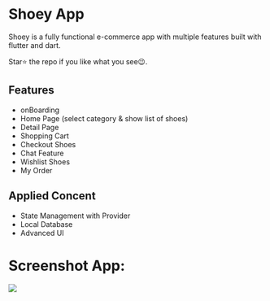 # Shoey App

Shoey is a fully functional e-commerce app with multiple features built with flutter and dart.

Star⭐ the repo if you like what you see😉.


## Features
* onBoarding
* Home Page (select category & show list of shoes)
* Detail Page
* Shopping Cart
* Checkout Shoes
* Chat Feature
* Wishlist Shoes
* My Order

## Applied Concent
* State Management with Provider
* Local Database
* Advanced UI

# Screenshot App:
<img src="https://github.com/dicky7/shoes_app/tree/master/assets/app_screenshot.png">&nbsp;&nbsp;